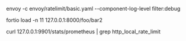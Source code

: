 
envoy -c envoy/ratelimit/basic.yaml --component-log-level filter:debug

fortio load -n 11 127.0.0.1:8000/foo/bar2

curl 127.0.0.1:9901/stats/prometheus | grep http_local_rate_limit